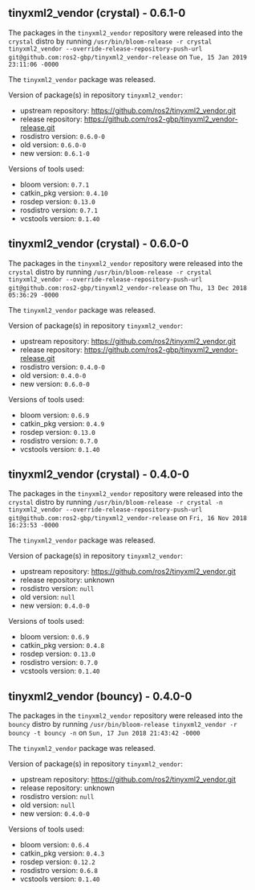 ## tinyxml2_vendor (crystal) - 0.6.1-0

The packages in the `tinyxml2_vendor` repository were released into the `crystal` distro by running `/usr/bin/bloom-release -r crystal tinyxml2_vendor --override-release-repository-push-url git@github.com:ros2-gbp/tinyxml2_vendor-release` on `Tue, 15 Jan 2019 23:11:06 -0000`

The `tinyxml2_vendor` package was released.

Version of package(s) in repository `tinyxml2_vendor`:

- upstream repository: https://github.com/ros2/tinyxml2_vendor.git
- release repository: https://github.com/ros2-gbp/tinyxml2_vendor-release.git
- rosdistro version: `0.6.0-0`
- old version: `0.6.0-0`
- new version: `0.6.1-0`

Versions of tools used:

- bloom version: `0.7.1`
- catkin_pkg version: `0.4.10`
- rosdep version: `0.13.0`
- rosdistro version: `0.7.1`
- vcstools version: `0.1.40`


## tinyxml2_vendor (crystal) - 0.6.0-0

The packages in the `tinyxml2_vendor` repository were released into the `crystal` distro by running `/usr/bin/bloom-release -r crystal tinyxml2_vendor --override-release-repository-push-url git@github.com:ros2-gbp/tinyxml2_vendor-release` on `Thu, 13 Dec 2018 05:36:29 -0000`

The `tinyxml2_vendor` package was released.

Version of package(s) in repository `tinyxml2_vendor`:

- upstream repository: https://github.com/ros2/tinyxml2_vendor.git
- release repository: https://github.com/ros2-gbp/tinyxml2_vendor-release.git
- rosdistro version: `0.4.0-0`
- old version: `0.4.0-0`
- new version: `0.6.0-0`

Versions of tools used:

- bloom version: `0.6.9`
- catkin_pkg version: `0.4.9`
- rosdep version: `0.13.0`
- rosdistro version: `0.7.0`
- vcstools version: `0.1.40`


## tinyxml2_vendor (crystal) - 0.4.0-0

The packages in the `tinyxml2_vendor` repository were released into the `crystal` distro by running `/usr/bin/bloom-release -r crystal -n tinyxml2_vendor --override-release-repository-push-url git@github.com:ros2-gbp/tinyxml2_vendor-release` on `Fri, 16 Nov 2018 16:23:53 -0000`

The `tinyxml2_vendor` package was released.

Version of package(s) in repository `tinyxml2_vendor`:

- upstream repository: https://github.com/ros2/tinyxml2_vendor.git
- release repository: unknown
- rosdistro version: `null`
- old version: `null`
- new version: `0.4.0-0`

Versions of tools used:

- bloom version: `0.6.9`
- catkin_pkg version: `0.4.8`
- rosdep version: `0.13.0`
- rosdistro version: `0.7.0`
- vcstools version: `0.1.40`


## tinyxml2_vendor (bouncy) - 0.4.0-0

The packages in the `tinyxml2_vendor` repository were released into the `bouncy` distro by running `/usr/bin/bloom-release tinyxml2_vendor -r bouncy -t bouncy -n` on `Sun, 17 Jun 2018 21:43:42 -0000`

The `tinyxml2_vendor` package was released.

Version of package(s) in repository `tinyxml2_vendor`:

- upstream repository: https://github.com/ros2/tinyxml2_vendor.git
- release repository: unknown
- rosdistro version: `null`
- old version: `null`
- new version: `0.4.0-0`

Versions of tools used:

- bloom version: `0.6.4`
- catkin_pkg version: `0.4.3`
- rosdep version: `0.12.2`
- rosdistro version: `0.6.8`
- vcstools version: `0.1.40`



